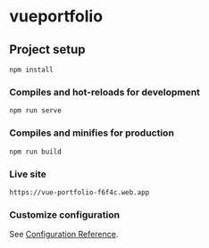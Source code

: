 # vueportfolio

## Project setup
```
npm install
```

### Compiles and hot-reloads for development
```
npm run serve
```

### Compiles and minifies for production
```
npm run build
```


### Live site
```
https://vue-portfolio-f6f4c.web.app
```

### Customize configuration
See [Configuration Reference](https://cli.vuejs.org/config/).
